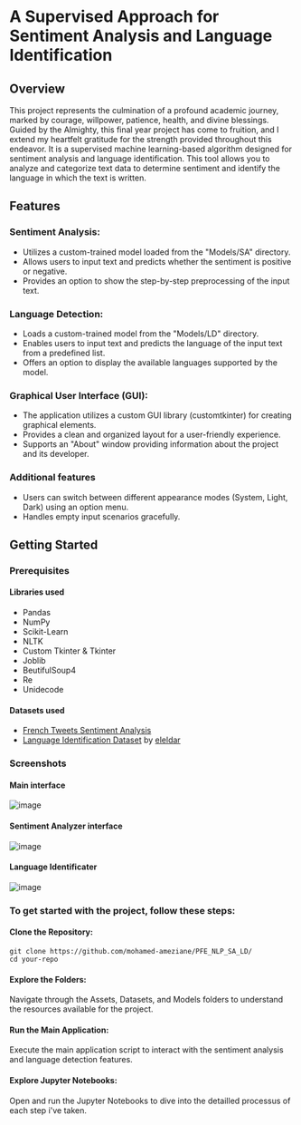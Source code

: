 # A Supervised Approach for Sentiment Analysis and Language Identification
## Overview
   This project represents the culmination of a profound academic journey, marked by courage, willpower, patience, health, and divine blessings. Guided by the Almighty, this final year project has come to fruition, and I extend my heartfelt gratitude for the strength provided throughout this endeavor.
   It is a supervised machine learning-based algorithm designed for sentiment analysis and language identification. This tool allows you to analyze and categorize text data to determine sentiment and identify the language in which the text is written.
## Features
### Sentiment Analysis:
- Utilizes a custom-trained model loaded from the "Models/SA" directory.
- Allows users to input text and predicts whether the sentiment is positive or negative.
- Provides an option to show the step-by-step preprocessing of the input text.
### Language Detection:
- Loads a custom-trained model from the "Models/LD" directory.
- Enables users to input text and predicts the language of the input text from a predefined list.
- Offers an option to display the available languages supported by the model.
### Graphical User Interface (GUI):
- The application utilizes a custom GUI library (customtkinter) for creating graphical elements.
- Provides a clean and organized layout for a user-friendly experience.
- Supports an "About" window providing information about the project and its developer.
### Additional features
- Users can switch between different appearance modes (System, Light, Dark) using an option menu.
- Handles empty input scenarios gracefully.
## Getting Started
### Prerequisites
#### Libraries used
- Pandas
- NumPy
- Scikit-Learn
- NLTK
- Custom Tkinter & Tkinter
- Joblib
- BeutifulSoup4
- Re
- Unidecode
#### Datasets used
- [French Tweets Sentiment Analysis](https://www.kaggle.com/datasets/hbaflast/french-twitter-sentiment-analysis)
- [Language Identification Dataset](https://huggingface.co/eleldar/language-detection) by [eleldar](https://github.com/eleldar)
### Screenshots
#### Main interface
![image](https://github.com/mohamed-ameziane/PFE_NLP_SA_LD/assets/101048697/6b26942f-e77c-49e9-adc5-68a398d7b4d5)
#### Sentiment Analyzer interface
![image](https://github.com/mohamed-ameziane/PFE_NLP_SA_LD/assets/101048697/a015b7dc-f53b-4494-ac03-c7d1d90c7d1b)
#### Language Identificater
![image](https://github.com/mohamed-ameziane/PFE_NLP_SA_LD/assets/101048697/8f0f0791-64be-4cc2-bff7-7cbaf1bf9806)
### To get started with the project, follow these steps:
#### Clone the Repository:
```shell
git clone https://github.com/mohamed-ameziane/PFE_NLP_SA_LD/
cd your-repo
```
#### Explore the Folders:
Navigate through the Assets, Datasets, and Models folders to understand the resources available for the project.
#### Run the Main Application:
Execute the main application script to interact with the sentiment analysis and language detection features.
#### Explore Jupyter Notebooks:
Open and run the Jupyter Notebooks to dive into the detailled processus of each step i've taken.









